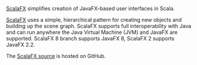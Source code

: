 [ScalaFX](http://scalafx.org) simplifies creation of JavaFX-based user interfaces in Scala. 

[ScalaFX](http://scalafx.org) uses a simple, hierarchical pattern for creating new objects and building up the scene graph. ScalaFX supports full interoperability with Java and can run anywhere the Java Virtual Machine (JVM) and JavaFX are supported.
ScalaFX 8 branch supports JavaFX 8, ScalaFX 2 supports JavaFX 2.2. 

The [ScalaFX source](https://github.com/scalafx/scalafx) is hosted on GitHub.
